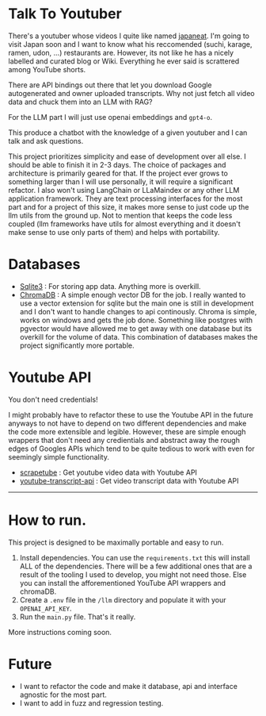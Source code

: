 # Talk To Youtuber
There's a youtuber whose videos I quite like named [japaneat](https://www.youtube.com/@japaneat). I'm going to visit Japan soon and I want to know what his reccomended (suchi, karage, ramen, udon, ...) restaurants are. However, its not like he has a nicely labelled and curated blog or Wiki. Everything he ever said is scrattered among YouTube shorts. 

There are API bindings out there that let you download Google autogenerated and owner uploaded transcripts. Why not just fetch all video data and chuck them into an LLM with RAG? 

For the LLM part I will just use openai embeddings and `gpt4-o`. 

This produce a chatbot with the knowledge of a given youtuber and I can talk and ask questions. 

This project prioritizes simplicity and ease of development over all else. I should be able to finish it in 2-3 days. The choice of packages and architecture is primarily geared for that. If the project ever grows to something larger than I will use personally, it will require a significant refactor. I also won't using LangChain or LLaMaindex or any other LLM application framework. They are text processing interfaces for the most part and for a project of this size, it makes more sense to just code up the llm utils from the ground up. Not to mention that keeps the code less coupled (llm frameworks have utils for almost everything and it doesn't make sense to use only parts of them) and helps with portability. 

# Databases
* [Sqlite3](https://sqlite.org/) : For storing app data. Anything more is overkill. 
* [ChromaDB](https://www.trychroma.com/) : A simple enough vector DB for the job. I really wanted to use a vector extension for sqlite but the main one is still in development and I don't want to handle changes to api continously. Chroma is simple, works on windows and gets the job done. Something like postgres with pgvector would have allowed me to get away with one database but its overkill for the volume of data. This combination of databases makes the project significantly more portable. 

# Youtube API 

You don't need credentials! 

I might probably have to refactor these to use the Youtube API in the future anyways to not have to depend on two different dependencies and make the code more extensible and legible. However, these are simple enough wrappers that don't need any credientials and abstract away the rough edges of Googles APIs which tend to be quite tedious to work with even for seemingly simple functionality.  

* [scrapetube](https://scrapetube.readthedocs.io/en/latest/) : Get youtube video data with Youtube API 
* [youtube-transcript-api](https://pypi.org/project/youtube-transcript-api/) : Get video transcript data with Youtube API 

----

# How to run. 

This project is designed to be maximally portable and easy to run. 

1. Install dependencies. You can use the `requirements.txt` this will install ALL of the dependencies. There will be a few additional ones that are a result of the tooling I used to develop, you might not need those. Else you can install the afforementioned YouTube API wrappers and chromaDB. 
2. Create a `.env` file in the `/llm` directory and populate it with your `OPENAI_API_KEY`. 
3. Run the `main.py` file. That's it really. 

More instructions coming soon.

# Future

* I want to refactor the code and make it database, api and interface agnostic for the most part. 
* I want to add in fuzz and regression testing.